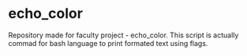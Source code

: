 # echo_color
Repository made for faculty project - echo_color. This script is actually commad for bash language to print formated text using flags.
